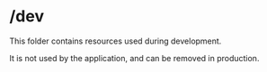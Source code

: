 /dev
====

This folder contains resources used during development.

It is not used by the application, and can be removed in production.
